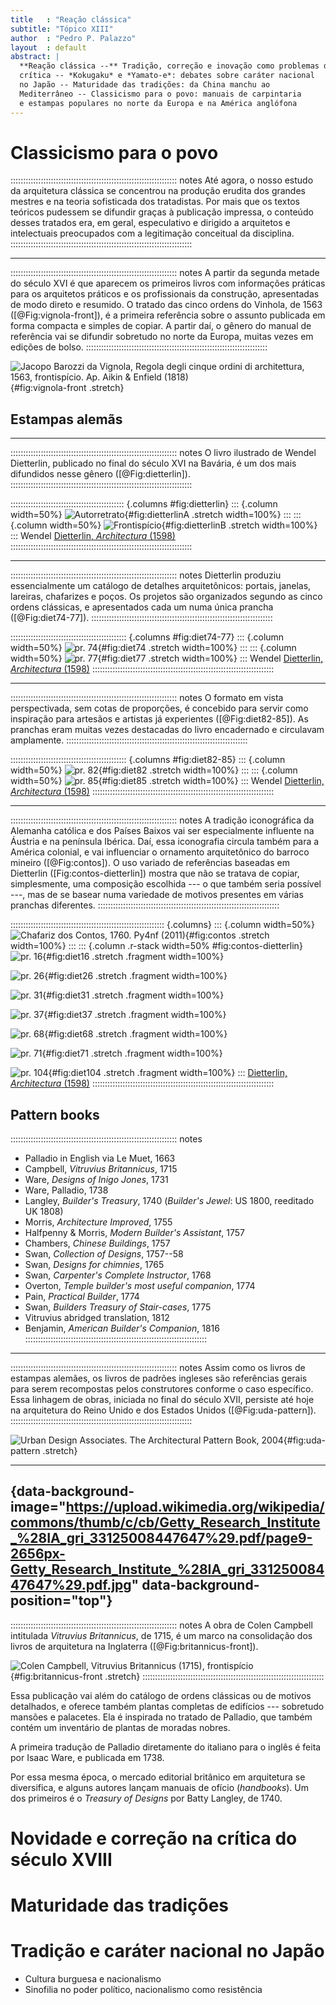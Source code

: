 ```yaml
---
title   : "Reação clássica"
subtitle: "Tópico XIII"
author  : "Pedro P. Palazzo"
layout  : default
abstract: |
  **Reação clássica --** Tradição, correção e inovação como problemas da
  crítica -- *Kokugaku* e *Yamato-e*: debates sobre caráter nacional
  no Japão -- Maturidade das tradições: da China manchu ao
  Mediterrâneo -- Classicismo para o povo: manuais de carpintaria
  e estampas populares no norte da Europa e na América anglófona
---
```


# Classicismo para o povo #

:::::::::::::::::::::::::::::::::::::::::::::::::::::::::::::::::: notes
Até agora, o nosso estudo da arquitetura clássica se concentrou na
produção erudita dos grandes mestres e na teoria sofisticada dos
tratadistas. Por mais que os textos teóricos pudessem se difundir graças
à publicação impressa, o conteúdo desses tratados era, em geral,
especulativo e dirigido a arquitetos e intelectuais preocupados com a
legitimação conceitual da disciplina.
::::::::::::::::::::::::::::::::::::::::::::::::::::::::::::::::::::::::

* * * *

:::::::::::::::::::::::::::::::::::::::::::::::::::::::::::::::::: notes
A partir da segunda metade do século XVI é que aparecem os primeiros
livros com informações práticas para os arquitetos práticos e os
profissionais da construção, apresentadas de modo direto e resumido. O
tratado das cinco ordens do Vinhola, de 1563 ([@Fig:vignola-front]), é a
primeira referência sobre o assunto publicada em forma compacta e
simples de copiar. A partir daí, o gênero do manual de referência vai se
difundir sobretudo no norte da Europa, muitas vezes em edições de bolso.
::::::::::::::::::::::::::::::::::::::::::::::::::::::::::::::::::::::::

![Jacopo Barozzi da Vignola, *Regola degli cinque ordini di architettura*, 1563, frontispício. Ap. [Aikin & Enfield (1818)][]](https://upload.wikimedia.org/wikipedia/commons/thumb/7/7d/General_biography%3B_or%2C_Lives%2C_critical_and_historical%2C_of_the_most_eminent_persons_of_all_ages%2C_countries%2C_conditions%2C_and_professions%2C_arranged_according_to_alphabetical_order_%281818%29_%2814796060823%29.jpg/454px-thumbnail.jpg){#fig:vignola-front .stretch}

## Estampas alemãs ##

* * * *

:::::::::::::::::::::::::::::::::::::::::::::::::::::::::::::::::: notes
O livro ilustrado de Wendel Dietterlin, publicado no final do século XVI
na Bavária, é um dos mais difundidos nesse gênero ([@Fig:dietterlin]).
::::::::::::::::::::::::::::::::::::::::::::::::::::::::::::::::::::::::

::::::::::::::::::::::::::::::::::::::::::::: {.columns #fig:dietterlin}
::: {.column width=50%}
![Autorretrato](https://upload.wikimedia.org/wikipedia/commons/thumb/2/22/Getty_Research_Institute_%28IA_architectvravona00diet%29.pdf/page7-531px-Getty_Research_Institute_%28IA_architectvravona00diet%29.pdf.jpg){#fig:dietterlinA .stretch width=100%}
:::
::: {.column width=50%}
![Frontispício](https://upload.wikimedia.org/wikipedia/commons/thumb/2/22/Getty_Research_Institute_%28IA_architectvravona00diet%29.pdf/page5-522px-Getty_Research_Institute_%28IA_architectvravona00diet%29.pdf.jpg){#fig:dietterlinB .stretch width=100%}
:::
Wendel [Dietterlin, *Architectura* (1598)][]
::::::::::::::::::::::::::::::::::::::::::::::::::::::::::::::::::::::::

* * * *

:::::::::::::::::::::::::::::::::::::::::::::::::::::::::::::::::: notes
Dietterlin produziu essencialmente um catálogo de detalhes
arquitetônicos: portais, janelas, lareiras, chafarizes e poços. Os
projetos são organizados segundo as cinco ordens clássicas, e
apresentados cada um numa única prancha ([@Fig:diet74-77]).
::::::::::::::::::::::::::::::::::::::::::::::::::::::::::::::::::::::::

:::::::::::::::::::::::::::::::::::::::::::::: {.columns #fig:diet74-77}
::: {.column width=50%}
![pr. 74](https://upload.wikimedia.org/wikipedia/commons/thumb/2/22/Getty_Research_Institute_%28IA_architectvravona00diet%29.pdf/page151-506px-Getty_Research_Institute_%28IA_architectvravona00diet%29.pdf.jpg){#fig:diet74 .stretch width=100%}
:::
::: {.column width=50%}
![pr. 77](https://upload.wikimedia.org/wikipedia/commons/thumb/2/22/Getty_Research_Institute_%28IA_architectvravona00diet%29.pdf/page157-506px-Getty_Research_Institute_%28IA_architectvravona00diet%29.pdf.jpg){#fig:diet77 .stretch width=100%}
:::
Wendel [Dietterlin, *Architectura* (1598)][]
::::::::::::::::::::::::::::::::::::::::::::::::::::::::::::::::::::::::

* * * *

:::::::::::::::::::::::::::::::::::::::::::::::::::::::::::::::::: notes
O formato em vista perspectivada, sem cotas de proporções, é concebido
para servir como inspiração para artesãos e artistas já experientes
([@Fig:diet82-85]). As pranchas eram muitas vezes destacadas do livro
encadernado e circulavam amplamente.
::::::::::::::::::::::::::::::::::::::::::::::::::::::::::::::::::::::::

:::::::::::::::::::::::::::::::::::::::::::::: {.columns #fig:diet82-85}
::: {.column width=50%}
![pr. 82](https://upload.wikimedia.org/wikipedia/commons/thumb/2/22/Getty_Research_Institute_%28IA_architectvravona00diet%29.pdf/page167-506px-Getty_Research_Institute_%28IA_architectvravona00diet%29.pdf.jpg){#fig:diet82 .stretch width=100%}
:::
::: {.column width=50%}
![pr. 85](https://upload.wikimedia.org/wikipedia/commons/thumb/2/22/Getty_Research_Institute_%28IA_architectvravona00diet%29.pdf/page173-506px-Getty_Research_Institute_%28IA_architectvravona00diet%29.pdf.jpg){#fig:diet85 .stretch width=100%}
:::
Wendel [Dietterlin, *Architectura* (1598)][]
::::::::::::::::::::::::::::::::::::::::::::::::::::::::::::::::::::::::

* * * *

:::::::::::::::::::::::::::::::::::::::::::::::::::::::::::::::::: notes
A tradição iconográfica da Alemanha católica e dos Países Baixos vai ser
especialmente influente na Áustria e na península Ibérica. Daí, essa
iconografia circula também para a América colonial, e vai influenciar o
ornamento arquitetônico do barroco mineiro ([@Fig:contos]). O uso
variado de referências baseadas em Dietterlin ([Fig:contos-dietterlin])
mostra que não se tratava de copiar, simplesmente, uma composição
escolhida --- o que também seria possível ---, mas de se basear numa
variedade de motivos presentes em várias pranchas diferentes.
::::::::::::::::::::::::::::::::::::::::::::::::::::::::::::::::::::::::

::::::::::::::::::::::::::::::::::::::::::::::::::::::::::::: {.columns}
::: {.column width=50%}
![Chafariz dos Contos, 1760. [Py4nf (2011)][]](https://upload.wikimedia.org/wikipedia/commons/thumb/4/43/Chafariz_dos_contos_01.jpg/717px-Chafariz_dos_contos_01.jpg){#fig:contos .stretch width=100%}
:::
::: {.column .r-stack width=50% #fig:contos-dietterlin}
![pr. 16](https://upload.wikimedia.org/wikipedia/commons/thumb/2/22/Getty_Research_Institute_%28IA_architectvravona00diet%29.pdf/page35-531px-Getty_Research_Institute_%28IA_architectvravona00diet%29.pdf.jpg){#fig:diet16 .stretch .fragment width=100%}

![pr. 26](https://upload.wikimedia.org/wikipedia/commons/thumb/2/22/Getty_Research_Institute_%28IA_architectvravona00diet%29.pdf/page55-506px-Getty_Research_Institute_%28IA_architectvravona00diet%29.pdf.jpg){#fig:diet26 .stretch .fragment width=100%}

![pr. 31](https://upload.wikimedia.org/wikipedia/commons/thumb/2/22/Getty_Research_Institute_%28IA_architectvravona00diet%29.pdf/page65-506px-Getty_Research_Institute_%28IA_architectvravona00diet%29.pdf.jpg){#fig:diet31 .stretch .fragment width=100%}

![pr. 37](https://upload.wikimedia.org/wikipedia/commons/thumb/2/22/Getty_Research_Institute_%28IA_architectvravona00diet%29.pdf/page77-506px-Getty_Research_Institute_%28IA_architectvravona00diet%29.pdf.jpg){#fig:diet37 .stretch .fragment width=100%}

![pr. 68](https://upload.wikimedia.org/wikipedia/commons/thumb/2/22/Getty_Research_Institute_%28IA_architectvravona00diet%29.pdf/page139-506px-Getty_Research_Institute_%28IA_architectvravona00diet%29.pdf.jpg){#fig:diet68 .stretch .fragment width=100%}

![pr. 71](https://upload.wikimedia.org/wikipedia/commons/thumb/2/22/Getty_Research_Institute_%28IA_architectvravona00diet%29.pdf/page145-506px-Getty_Research_Institute_%28IA_architectvravona00diet%29.pdf.jpg){#fig:diet71 .stretch .fragment width=100%}

![pr. 104](https://upload.wikimedia.org/wikipedia/commons/thumb/2/22/Getty_Research_Institute_%28IA_architectvravona00diet%29.pdf/page211-506px-Getty_Research_Institute_%28IA_architectvravona00diet%29.pdf.jpg){#fig:diet104 .stretch .fragment width=100%}
:::
[Dietterlin, *Architectura* (1598)][]
::::::::::::::::::::::::::::::::::::::::::::::::::::::::::::::::::::::::

## Pattern books ##

:::::::::::::::::::::::::::::::::::::::::::::::::::::::::::::::::: notes
- Palladio in English via Le Muet, 1663
- Campbell, *Vitruvius Britannicus*, 1715
- Ware, *Designs of Inigo Jones*, 1731
- Ware, Palladio, 1738
- Langley, *Builder's Treasury*, 1740 (*Builder's Jewel*: US 1800, reeditado UK 1808)
- Morris, *Architecture Improved*, 1755
- Halfpenny & Morris, *Modern Builder's Assistant*, 1757
- Chambers, *Chinese Buildings*, 1757
- Swan, *Collection of Designs*, 1757--58
- Swan, *Designs for chimnies*, 1765
- Swan, *Carpenter's Complete Instructor*, 1768
- Overton, *Temple builder's most useful companion*, 1774
- Pain, *Practical Builder*, 1774
- Swan, *Builders Treasury of Stair-cases*, 1775
- Vitruvius abridged translation, 1812
- Benjamin, *American Builder's Companion*, 1816
::::::::::::::::::::::::::::::::::::::::::::::::::::::::::::::::::::::::

* * * *

:::::::::::::::::::::::::::::::::::::::::::::::::::::::::::::::::: notes
Assim como os livros de estampas alemães, os livros de padrões ingleses
são referências gerais para serem recompostas pelos construtores
conforme o caso específico. Essa linhagem de obras, iniciada no final do
século XVII, persiste até hoje na arquitetura do Reino Unido e dos
Estados Unidos ([@Fig:uda-pattern]).
::::::::::::::::::::::::::::::::::::::::::::::::::::::::::::::::::::::::

![Urban Design Associates. *The Architectural Pattern Book*, 2004](https://images-na.ssl-images-amazon.com/images/I/419M-VXbH5L.jpg){#fig:uda-pattern .stretch}

* * * *

## {data-background-image="https://upload.wikimedia.org/wikipedia/commons/thumb/c/cb/Getty_Research_Institute_%28IA_gri_33125008447647%29.pdf/page9-2656px-Getty_Research_Institute_%28IA_gri_33125008447647%29.pdf.jpg" data-background-position="top"}

:::::::::::::::::::::::::::::::::::::::::::::::::::::::::::::::::: notes
A obra de Colen Campbell intitulada *Vitruvius Britannicus*, de 1715, é
um marco na consolidação dos livros de arquitetura na Inglaterra
([@Fig:britannicus-front]).

![[Colen Campbell, *Vitruvius Britannicus* (1715)][], frontispício](https://upload.wikimedia.org/wikipedia/commons/thumb/c/cb/Getty_Research_Institute_%28IA_gri_33125008447647%29.pdf/page9-544px-Getty_Research_Institute_%28IA_gri_33125008447647%29.pdf.jpg){#fig:britannicus-front .stretch}
::::::::::::::::::::::::::::::::::::::::::::::::::::::::::::::::::::::::

Essa publicação vai além do catálogo de ordens clássicas ou de motivos
detalhados, e oferece também plantas completas de edifícios ---
sobretudo mansões e palacetes. Ela é inspirada no tratado de Palladio,
que também contém um inventário de plantas de moradas nobres.

A primeira tradução de Palladio diretamente do italiano para o inglês é
feita por Isaac Ware, e publicada em 1738.

Por essa mesma época, o mercado editorial britânico em arquitetura se
diversifica, e alguns autores lançam manuais de ofício (*handbooks*). Um
dos primeiros é o *Treasury of Designs* por Batty Langley, de 1740.

[Aikin & Enfield (1818)]: https://commons.wikimedia.org/wiki/File:General_biography;_or,_Lives,_critical_and_historical,_of_the_most_eminent_persons_of_all_ages,_countries,_conditions,_and_professions,_arranged_according_to_alphabetical_order_(1818)_(14796060823).jpg

[Wendel Dietterlin, autorretrato (1599)]: https://commons.wikimedia.org/wiki/File:Wendel_Dietterlin,_Portrait.jpg

[Dietterlin, *Architectura*, frontispício do v. 3 (1598)]: https://commons.wikimedia.org/wiki/File:Dietterlin_Architectura_frontispice_3e_livre.jpg

[pr. 74]: https://commons.wikimedia.org/wiki/File:Design_for_an_Architectural_Structure_with_a_Hunting_Theme_,_Plate_74_from_Dietterlin%27s_Architettura_MET_DP828567.jpg

[pr. 77]: https://commons.wikimedia.org/wiki/File:Ornament_plate_from_Architettura_MET_DP828568.jpg

[pr. 82]: https://commons.wikimedia.org/wiki/File:Architectura_von_Ausstheilung_-_Symmetria_und_Proportion_der_F%C3%BCnff_Seulen_MET_DP236674.jpg

[pr. 85]: https://commons.wikimedia.org/wiki/File:Design_for_a_Lavabo,_Plate_85_from_Dietterlin%27s_Architectura_MET_DP828570.jpg

<!--,_-->

[Py4nf (2011)]: https://commons.wikimedia.org/wiki/File:Chafariz_dos_contos_01.jpg

[Dietterlin, *Architectura* (1598)]: https://commons.wikimedia.org/wiki/File:Getty_Research_Institute_(IA_architectvravona00diet).pdf

[Colen Campbell, *Vitruvius Britannicus* (1715)]: https://commons.wikimedia.org/w/index.php?title=File%3AGetty_Research_Institute_(IA_gri_33125008447647).pdf

# Novidade e correção na crítica do século XVIII #

# Maturidade das tradições #

# Tradição e caráter nacional no Japão #

- Cultura burguesa e nacionalismo
- Sinofilia no poder político, nacionalismo como resistência

